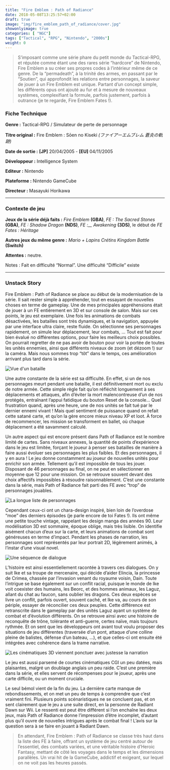 ```yaml
---
title: "Fire Emblem : Path of Radiance"
date: 2018-05-08T13:25:57+02:00
draft: true
image: "img/fire_emblem_path_of_radiance/cover.jpg"
showonlyimage: true
categories: [ "NGC"]
tags: ["Tactical", "RPG", "Nintendo", "2000s"]
weight: 0
---
```


>S’imposant comme une série phare du petit monde du Tactical-RPG, et réputée comme étant une des rares série “hardcore” de Nintendo, Fire Emblem a su créer ses propres codes à l’intérieur même de ce genre. De la “permadeath”, à la trinité des armes, en passant par le “Soutien”, qui approfondit les relations entre personnages, la saveur de jouer à un Fire Emblem est unique. Partant d’un concept simple, les différents opus ont ajouté au fur et à mesure de nouveaux systèmes, complexifiant la formule, parfois justement, parfois à outrance (je te regarde, Fire Emblem Fates !).

### __Fiche Technique__

__Genre :__ Tactical-RPG / Simulateur de perte de personnage

__Titre original :__ Fire Emblem : Sōen no Kiseki *(ファイアーエムブレム 蒼炎の軌跡)*

__Date de sortie :__ __[JP]__ 20/04/2005 - __[EU]__ 04/11/2005

__Développeur :__ Intelligence System

__Editeur :__ Nintendo

__Plateforme :__ Nintendo GameCube

__Directeur :__ Masayuki Horikawa

---

### __Contexte de jeu__

__Jeux de la série déjà faits :__ *Fire Emblem* __(GBA)__, *FE : The Sacred Stones* __(GBA)__, *FE : Shadow Dragon* __(NDS)__, *FE :__ Awakening* __(3DS)__, le début de *FE Fates : Héritage* 

__Autres jeux du même genre :__ *Mario + Lapins Crétins Kingdom Battle* __(Switch)__

__Attentes :__ neutre.

Notes : Fait en difficulté “Normal”. Une difficulté “Difficile” existe

---

### __Unstack Story__

Fire Emblem : Path of Radiance se place au début de la modernisation de la série. Il sait rester simple à appréhender, tout en essayant de nouvelles choses en terme de gameplay. Une de mes principales appréhensions était de jouer à un FE entièrement en 3D et sur console de salon. Mais sur ces points, le jeu est exemplaire. Une fois les animations de combats désactivées, les batailles sont très dynamiques, et la navigation, appuyée par une interface ultra claire, reste fluide. On sélectionne ses personnages rapidement, on simule leur déplacement, leur combats, … Tout est fait pour bien évalué no différentes options, pour faire les meilleurs choix possibles. On pourrait regretter de ne pas avoir de bouton pour voir la portée de toutes les unités ennemies, ainsi que différents niveaux de zoom (et dézoom !) sur la caméra. Mais nous sommes trop “tôt” dans le temps, ces amélioration arrivant plus tard dans la série.

![Vue d'un bataille][1]

Une autre constante de la série est sa difficulté. En effet, si un de nos personnages meurt pendant une bataille, il est définitivement mort ou exclu de notre armée. Cette simple règle fait qu’on réfléchit longuement à ses déplacements et attaques, afin d’éviter la mort malencontreuse d’un de nos protégés, entraînant l’appui fatidique du bouton Reset de la console… Quel frustration quand, après une heure, une de nos unités se fait tué par le dernier ennemi vivant ! Mais quel sentiment de puissance quand on refait cette satané carte, et qu’on la gère encore mieux niveau XP et loot. À force de recommencer, les mission se transforment en ballet, où chaque déplacement a été savamment calculé.

Un autre aspect qui est encore présent dans Path of Radiance est le nombre limité de cartes. Sans niveaux annexes, la quantité de points d’expérience dans le jeu est limitée, forçant le joueur à penser ses batailles de manière à faire aussi évoluer ses personnages les plus faibles.  Et des personnages, il y en aura ! Le jeu donne constamment au joueur de nouvelles unités pour enrichir son armée. Tellement qu’il est impossible de tous les jouer. Disposant de 46 personnages au final, on ne peut en sélectionner en moyenne que 12 pour une mission. On se retrouve souvent devant des choix affectifs impossibles à résoudre raisonnablement. C’est une constante dans la série, mais Path of Radiance fait parti des FE avec “trop” de personnages jouables.

![La longue liste de personnages][2]

Cependant ceux-ci ont un chara-design inspiré, bien loin de l’overdose “moe” des derniers épisodes (je parle encore de toi Fates !). Ils ont même une petite touche vintage, rappelant les design manga des années 90. Leur modélisation 3D est sommaire, époque oblige, mais très lisible. On identifie aisément chacun d’eux sur la carte, et leurs animations de combat sont généreuses en terme d’impact. Pendant les phases de narration, les personnages sont représentés par leur portrait 2D, légèrement animés, à l’instar d’une visual novel. 

![Une séquence de dialogue][3]

L’histoire est ainsi essentiellement racontée à travers ces dialogues. On y suit Ike et sa troupe de mercenaire, qui décide d’aider Elincia, la princesse de Crimea, chassée par l’invasion venant du royaume voisin, Dain. Toute l’intrigue se base également sur un conflit racial, puisque le monde de Ike voit coexister des humains, les Beorc, et des hommes animaux, les Laguz, allant du chat au faucon, sans oublier les dragons. Ces deux espèces se livre un conflit, parfois ouvert, souvent caché, et Ike va, au cours de son périple, essayer de réconcilier ces deux peuples. Cette différence est retranscrite dans le gameplay par des unités Laguz ayant un système de combat et d’évolution différents. On se retrouve ainsi avec une histoire de reconquête de trône, tolérante et anti-guerre, certes naïve, mais toujours rythmée. Et on sent que les développeurs ont avant tout voulu proposer des situations de jeu différentes (traversée d’un pont, attaque d’une colline pleine de balistes, défense d’un bateau, …), et que celles-ci ont ensuite été intégrées avec cohérence dans la trame narrative.

![Les cinématiques 3D viennent ponctuer avec justesse la narration][4]

Le jeu est aussi parsemé de courtes cinématiques CGI un peu datées, mais plaisantes, malgré un doublage anglais un peu raide. C’est une première dans la série, et elles servent de récompenses pour le joueur, après une carte difficile, ou un moment cruciale.

Le seul bémol vient de la fin du jeu. La dernière carte manque de rebondissements, et on met un peu de temps à comprendre que c’est vraiment fini. Plusieurs points scénaristiques ne se concluent pas, et on sent clairement que le jeu a une suite direct, en la personne de Radiant Dawn sur Wii. Le ressenti est peut être différent si l’on enchaîne les deux jeux, mais Path of Radiance donne l’impression d’être incomplet, d’autant plus qu’il ouvre de nouvelles intrigues après le combat final ! L’avis sur la question sera à se faire en jouant à Radiant Dawn.

>En attendant, Fire Emblem : Path of Radiance se classe très haut dans la liste des FE à  faire, offrant un système de jeu centré autour de l’essentiel, des combats variées, et une véritable histoire d’Heroic Fantasy, mettant de côté les voyages dans le temps et les dimensions parallèles. Un vrai hit de la GameCube, addictif et exigeant, sur lequel on ne voit pas les heures passés.

[1]: img/fire_emblem_path_of_radiance/01.jpg
[2]: img/fire_emblem_path_of_radiance/02.jpg
[3]: img/fire_emblem_path_of_radiance/03.jpg
[4]: img/fire_emblem_path_of_radiance/04.jpg